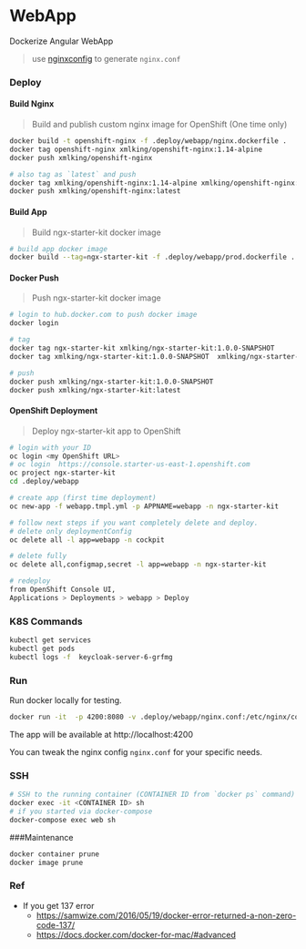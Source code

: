 # WebApp

Dockerize Angular WebApp

> use [nginxconfig](https://nginxconfig.io/) to generate `nginx.conf`

### Deploy

#### Build Nginx

> Build and publish custom nginx image for OpenShift (One time only)

```bash
docker build -t openshift-nginx -f .deploy/webapp/nginx.dockerfile .
docker tag openshift-nginx xmlking/openshift-nginx:1.14-alpine
docker push xmlking/openshift-nginx

# also tag as `latest` and push
docker tag xmlking/openshift-nginx:1.14-alpine xmlking/openshift-nginx:latest
docker push xmlking/openshift-nginx:latest
```

#### Build App

> Build ngx-starter-kit docker image

```bash
# build app docker image
docker build --tag=ngx-starter-kit -f .deploy/webapp/prod.dockerfile .
```

#### Docker Push

> Push ngx-starter-kit docker image

```bash
# login to hub.docker.com to push docker image
docker login

# tag
docker tag ngx-starter-kit xmlking/ngx-starter-kit:1.0.0-SNAPSHOT
docker tag xmlking/ngx-starter-kit:1.0.0-SNAPSHOT  xmlking/ngx-starter-kit:latest

# push
docker push xmlking/ngx-starter-kit:1.0.0-SNAPSHOT
docker push xmlking/ngx-starter-kit:latest
```

#### OpenShift Deployment

> Deploy ngx-starter-kit app to OpenShift

```bash
# login with your ID
oc login <my OpenShift URL>
# oc login  https://console.starter-us-east-1.openshift.com
oc project ngx-starter-kit
cd .deploy/webapp

# create app (first time deployment)
oc new-app -f webapp.tmpl.yml -p APPNAME=webapp -n ngx-starter-kit

# follow next steps if you want completely delete and deploy.
# delete only deploymentConfig
oc delete all -l app=webapp -n cockpit

# delete fully
oc delete all,configmap,secret -l app=webapp -n ngx-starter-kit

# redeploy
from OpenShift Console UI,
Applications > Deployments > webapp > Deploy
```

### K8S Commands

```bash
kubectl get services
kubectl get pods
kubectl logs -f  keycloak-server-6-grfmg
```

### Run

Run docker locally for testing.

```bash
docker run -it  -p 4200:8080 -v .deploy/webapp/nginx.conf:/etc/nginx/conf.d/nginx.conf cockpit
```

The app will be available at http://localhost:4200

You can tweak the nginx config `nginx.conf` for your specific needs.

### SSH

```bash
# SSH to the running container (CONTAINER ID from `docker ps` command)
docker exec -it <CONTAINER ID> sh
# if you started via docker-compose
docker-compose exec web sh
```

###Maintenance

```bash
docker container prune
docker image prune
```

### Ref

- If you get 137 error
  - https://samwize.com/2016/05/19/docker-error-returned-a-non-zero-code-137/
  - https://docs.docker.com/docker-for-mac/#advanced
